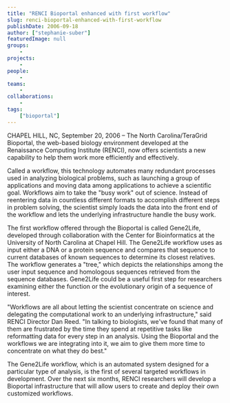 ```yaml
---
title: "RENCI Bioportal enhanced with first workflow"
slug: renci-bioportal-enhanced-with-first-workflow
publishDate: 2006-09-18
author: ["stephanie-suber"]
featuredImage: null
groups:
    - 
projects:
    - 
people:
    - 
teams: 
    - 
collaborations:
    - 
tags:
    ["bioportal"]
---
```

CHAPEL HILL, NC, September 20, 2006 – The North Carolina/TeraGrid Bioportal, the web-based biology environment developed at the Renaissance Computing Institute (RENCI), now offers scientists a new capability to help them work more efficiently and effectively. 

Called a workflow, this technology automates many redundant processes used in analyzing biological problems, such as launching a group of applications and moving data among applications to achieve a scientific goal. Workflows aim to take the "busy work" out of science. Instead of reentering data in countless different formats to accomplish different steps in problem solving, the scientist simply loads the data into the front end of the workflow and lets the underlying infrastructure handle the busy work.

The first workflow offered through the Bioportal is called Gene2Life, developed through collaboration with the Center for Bioinformatics at the University of North Carolina at Chapel Hill. The Gene2Life workflow uses as input either a DNA or a protein sequence and compares that sequence to current databases of known sequences to determine its closest relatives. The workflow generates a "tree," which depicts the relationships among the user input sequence and homologous sequences retrieved from the sequence databases. Gene2Life could be a useful first step for researchers examining either the function or the evolutionary origin of a sequence of interest.

"Workflows are all about letting the scientist concentrate on science and delegating the computational work to an underlying infrastructure," said RENCI Director Dan Reed. "In talking to biologists, we've found that many of them are frustrated by the time they spend at repetitive tasks like reformatting data for every step in an analysis. Using the Bioportal and the workflows we are integrating into it, we aim to give them more time to concentrate on what they do best."

The Gene2Life workflow, which is an automated system designed for a particular type of analysis, is the first of several targeted workflows in development. Over the next six months, RENCI researchers will develop a Bioportal infrastructure that will allow users to create and deploy their own customized workflows.
